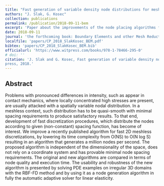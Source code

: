 ```yaml
---
title: "Fast generation of variable density node distributions for mesh-free methods"
authors: "J. Slak, G. Kosec"
collection: publications
permalink: /publication/2018-09-11-bem
excerpt: 'Paper about the improvements of the node placing algorithms for strong form meshless methods'
date: 2018-09-11
journal: 'the forthcoming book: Boundary Elements and other Mesh Reduction Methods XXXXI, WIT Transactions on Engineering Sciences, vol. 122, International Conference on Boundary Elements and other Mesh Reduction Methods, September 11--13, 2018, New Forest, UK'
localfile: 'papers/CP_2018_SlakKosec_BEM.pdf'
bibtex: 'papers/CP_2018_SlakKosec_BEM.bib'
officialurl: 'https://www.witpress.com/books/978-1-78466-295-0'
# doi: ''
citation: 'J. Slak and G. Kosec, Fast generation of variable density node distributions for mesh-free methods, in: Boundary elements and other mesh reduction methods XXXXI, 41st International Conference on Boundary Elements and other Mesh Reduction Methods, September 11–13, 2018, New Forest, UK (eds. A. Cheng and C. A. Brebbia), WIT transactions on engineering sciences 122, Wessex institute, WIT
press, 2018.'
---
```


## Abstract


Problems with pronounced differences in intensity, such as appear in contact mechanics, where
locally concentrated high stresses are present, are usually attacked with a spatially variable nodal
distribution. In a meshless context, such distribution has to be quasi-smooth with minimal spacing
requirements to produce satisfactory results. To that end, development of fast discretization
procedures, which distribute the nodes according to given (non-constant) spacing function, has
become of interest. We improve a recently published algorithm for fast 2D meshless discretizations,
by lowering its time complexity from O(NS) to O(N log S) resulting in an algorithm that generates a
million nodes per second. The proposed algorithm is independent of the dimensionality of the space,
does not rely on a coordinate system and has provable minimal node spacing requirements. The
original and new algorithms are compared in terms of node quality and execution time. The usability
and robustness of the new algorithm is presented by solving PDE examples on irregular 3D domains
with the RBF-FD method and by using it as a node generation algorithm in fully the automatic
adaptive solver for linear elasticity.
